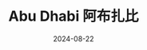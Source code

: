 ---
title: Abu Dhabi 阿布扎比
description: Abu Dhabi, The United Arab Emirates
date: 2024-08-22
weight: 6
resources:
    - src: DSC01504_cover.JPG
      params:
          cover: true
---